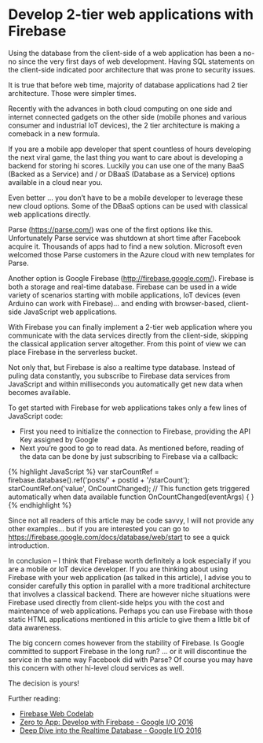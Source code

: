 Develop 2-tier web applications with Firebase
=============================================

Using the database from the client-side of a web application has been a no-no since the very first days of web development. Having SQL statements on the client-side indicated poor architecture that was prone to security issues. 

It is true that before web time, majority of database applications had 2 tier architecture. Those were simpler times.

Recently with the advances in both cloud computing on one side and internet connected gadgets on the other side (mobile phones and various consumer and industrial IoT devices), the 2 tier architecture is making a comeback in a new formula.

If you are a mobile app developer that spent countless of hours developing the next viral game, the last thing you want to care about is developing a backend for storing hi scores. Luckily you can use one of the many BaaS (Backed as a Service) and / or DBaaS (Database as a Service) options available in a cloud near you.

Even better … you don’t have to be a mobile developer to leverage these new cloud options. Some of the DBaaS options can be used with classical web applications directly.

Parse (https://parse.com/) was one of the first options like this. Unfortunately Parse service was shutdown at short time after Facebook acquire it. Thousands of apps had to find a new solution. Microsoft even welcomed those Parse customers in the Azure cloud with new templates for Parse.

Another option is Google Firebase (http://firebase.google.com/). Firebase is both a storage and real-time database. Firebase can be used in a wide variety of scenarios starting with mobile applications, IoT devices (even Arduino can work with Firebase)… and ending with browser-based, client-side JavaScript web applications.

With Firebase you can finally implement a 2-tier web application where you communicate with the data services directly from the client-side, skipping the classical application server altogether. From this point of view we can place Firebase in the serverless bucket.

Not only that, but Firebase is also a realtime type database. Instead of puling data constantly, you subscribe to Firebase data services from JavaScript and within milliseconds you automatically get new data when becomes available.

To get started with Firebase for web applications takes only a few lines of JavaScript code:

-	First you need to initialize the connection to Firebase, providing the API Key assigned by Google
-	Next you’re good to go to read data. As mentioned before, reading of the data can be done by just subscribing to Firebase via a callback:

{% highlight JavaScript %}
var starCountRef = firebase.database().ref('posts/' + postId + '/starCount');
starCountRef.on('value', OnCountChanged);
// This function gets triggered automatically when data available
function OnCountChanged(eventArgs)
{
}
{% endhighlight %}

Since not all readers of this article may be code savvy, I will not provide any other examples… but if you are interested you can go to https://firebase.google.com/docs/database/web/start to see a quick introduction.

In conclusion – I think that Firebase worth definitely a look especially if you are a mobile or IoT device developer. 
If you are thinking about using Firebase with your web application (as talked in this article), I advise you to consider carefully this option in parallel with a more traditional architecture that involves a classical backend. There are however niche situations were Firebase used directly from client-side helps you with the cost and maintenance of web applications. 
Perhaps you can use Firebase with those static HTML applications mentioned in this article to give them a little bit of data awareness.

The big concern comes however from the stability of Firebase. Is Google committed to support Firebase in the long run? … or it will discontinue the service in the same way Facebook did with Parse? Of course you may have this concern with other hi-level cloud services as well.

The decision is yours!

Further reading:

- [Firebase Web Codelab](https://codelabs.developers.google.com/codelabs/firebase-web/index.html)
- [Zero to App: Develop with Firebase - Google I/O 2016](https://www.youtube.com/watch?v=xAsvwy1-oxE)
- [Deep Dive into the Realtime Database - Google I/O 2016](https://www.youtube.com/watch?v=cYinms8LurA)


